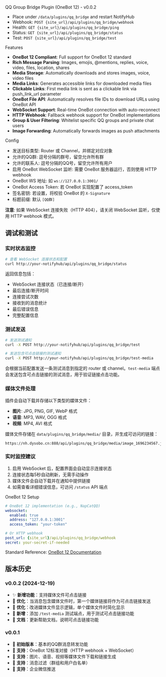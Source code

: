 QQ Group Bridge Plugin (OneBot 12) - v0.0.2

- Place under `/data/plugins/qq_bridge` and restart NotifyHub
- Webhook: `POST {site_url}/api/plugins/qq_bridge/webhook`
- Health: `GET {site_url}/api/plugins/qq_bridge/ping`
- Status: `GET {site_url}/api/plugins/qq_bridge/status`
- Test: `POST {site_url}/api/plugins/qq_bridge/test`

Features

- **OneBot 12 Compliant**: Full support for OneBot 12 standard
- **Rich Message Parsing**: Images, emojis, @mentions, replies, voice, video, files, location, shares
- **Media Storage**: Automatically downloads and stores images, voice, video files
- **Media Links**: Generates accessible links for downloaded media files
- **Clickable Links**: First media link is sent as a clickable link via push_link_url parameter
- **OneBot File API**: Automatically resolves file IDs to download URLs using OneBot API
- **WebSocket Support**: Real-time OneBot connection with auto-reconnect
- **HTTP Webhook**: Fallback webhook support for OneBot implementations
- **Group & User Filtering**: Whitelist specific QQ groups and private chat users
- **Image Forwarding**: Automatically forwards images as push attachments

Config

- 发送目标类型: Router 或 Channel，并绑定对应对象
- 允许的QQ群: 逗号分隔的群号，留空允许所有群
- 允许的联系人: 逗号分隔的QQ号，留空允许所有用户
- 启用 OneBot WebSocket 监听: 需要 OneBot 服务器运行，否则使用 HTTP webhook
- OneBot WS 地址: 如 `ws://127.0.0.1:3001/`
- OneBot Access Token: 若 OneBot 实现配置了 access_token
- 签名密钥: 若设置，将校验 OneBot 的 `X-Signature`
- 标题前缀: 默认 `[QQ群]`

**注意**: 如果 WebSocket 连接失败（HTTP 404），请关闭 WebSocket 监听，仅使用 HTTP webhook 模式。

## 调试和测试

### 实时状态监控
```bash
# 查看 WebSocket 连接状态和配置
curl http://your-notifyhub/api/plugins/qq_bridge/status
```

返回信息包括：
- WebSocket 连接状态（已连接/断开）
- 最后连接/断开时间
- 连接尝试次数
- 接收到的消息统计
- 最后错误信息
- 完整配置信息

### 测试发送
```bash
# 发送测试通知
curl -X POST http://your-notifyhub/api/plugins/qq_bridge/test

# 发送包含可点击链接的测试通知
curl -X POST http://your-notifyhub/api/plugins/qq_bridge/test-media
```

会根据当前配置发送一条测试消息到指定的 router 或 channel。`test-media` 端点会发送包含可点击链接的测试消息，用于验证链接点击功能。

### 媒体文件处理
插件会自动下载并存储以下类型的媒体文件：
- **图片**: JPG, PNG, GIF, WebP 格式
- **语音**: MP3, WAV, OGG 格式  
- **视频**: MP4, AVI 格式

媒体文件存储在 `data/plugins/qq_bridge/media/` 目录，并生成可访问的链接：
```
https://nh.dysobo.cn:888/api/plugins/qq_bridge/media/image_1696234567.jpg
```

### 实时监控建议
1. 启用 WebSocket 后，配置界面会自动显示连接状态
2. 连接状态每5秒自动刷新，无需手动操作
3. 媒体文件会自动下载并在通知中提供链接
4. 如需查看详细错误信息，可访问 `/status` API 端点

OneBot 12 Setup

```yaml
# OneBot 12 implementation (e.g., NapCatQQ)
websocket:
  enabled: true
  address: "127.0.0.1:3001"
  access_token: "your-token"

# Or HTTP webhook
post_url: {site_url}/api/plugins/qq_bridge/webhook
secret: your-secret-if-needed
```

Standard Reference: [OneBot 12 Documentation](https://onebot.dev/)

## 版本历史

### v0.0.2 (2024-12-19)
- ✨ **新增功能**：支持媒体文件可点击链接
- 🔧 **优化**：当消息包含媒体文件时，第一个媒体链接将作为可点击链接发送
- 🔧 **优化**：改进媒体文件显示逻辑，单个媒体文件时简化显示
- 🧪 **新增**：添加 `/test-media` 测试端点，用于测试可点击链接功能
- 📝 **文档**：更新帮助文档，说明可点击链接功能

### v0.0.1
- 🎉 **初始版本**：基本的QQ群消息转发功能
- 🔧 **支持**：OneBot 12标准对接（HTTP webhook + WebSocket）
- 🔧 **支持**：图片、语音、视频等媒体文件下载和链接生成
- 🔧 **支持**：消息过滤（群组和用户白名单）
- 🔧 **支持**：企业微信推送


